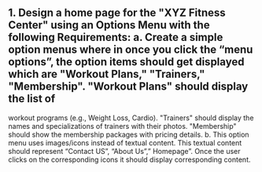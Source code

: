## 1. Design a home page for the "XYZ Fitness Center" using an Options Menu with the following Requirements: a. Create a simple option menus where in once you click the “menu options”, the option items should get displayed which are "Workout Plans," "Trainers," "Membership". "Workout Plans" should display the list of 
workout programs (e.g., Weight Loss, Cardio). "Trainers" should display the names and specializations of trainers with their photos. "Membership" should show the membership packages with pricing details. b. This option menu uses images/icons instead of textual content. This textual content should represent “Contact US”, “About Us”,” Homepage”. Once the user clicks on the corresponding icons it should display corresponding content.

